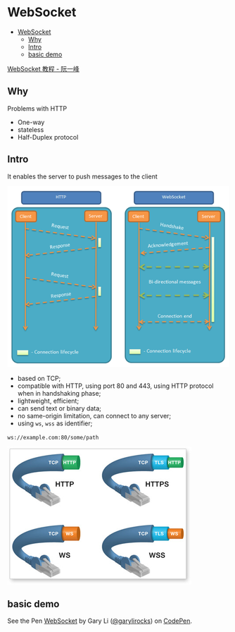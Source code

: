 WebSocket
===========

- [WebSocket](#websocket)
    - [Why](#why)
    - [Intro](#intro)
    - [basic demo](#basic-demo)


[WebSocket 教程 - 阮一峰](http://www.ruanyifeng.com/blog/2017/05/websocket.html) 


## Why

Problems with HTTP

* One-way
* stateless
* Half-Duplex protocol


## Intro

It enables the server to push messages to the client

![WebSocket Protocol](./images/websocket.png)

* based on TCP;
* compatible with HTTP, using port 80 and 443, using HTTP protocol when in handshaking phase;
* lightweight, efficient;
* can send text or binary data;
* no same-origin limitation, can connect to any server;
* using `ws`, `wss` as identifier;

`ws://example.com:80/some/path`

![WS protocol structure](./images/ws-protocol-structure.jpg)

## basic demo

<p data-height="265" data-theme-id="0" data-slug-hash="wjExaZ" data-default-tab="js,result" data-user="garylirocks" data-embed-version="2" data-pen-title="WebSocket" class="codepen">See the Pen <a href="https://codepen.io/garylirocks/pen/wjExaZ/">WebSocket</a> by Gary Li (<a href="https://codepen.io/garylirocks">@garylirocks</a>) on <a href="https://codepen.io">CodePen</a>.</p>
<script async src="https://static.codepen.io/assets/embed/ei.js"></script>